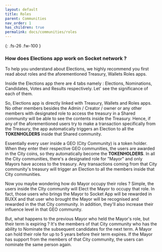 ```yaml
---
layout: default
title: Roles
parent: Communities
nav_order: 1
has_children: true
permalink: docs/communities/roles
---
```


{: .fs-26 .fw-100 }

### How does Elections app work on Socket network ? 

To help you understand about Elections, we highly recommend you first read about roles and the aforementioned Treasury, Wallets Roles apps.

Inside the Elections app there are 4 tabs namely : Elections, Nominations, Candidates, Votes and Results respectively. Let' see the significance of each of them.

So, Elections app is directly linked with Treasury, Wallets and Roles apps. No other members besides the Admin / Creator / owner or any other members with designated role to access the treasury in a Shared community will be able to see the contents inside the Treasury. Hence, if any of the aforementioned users try to make a transaction specifically from the Treasury, the app automatically triggers an Election to all the **TOKENHOLDERS** inside that Shared community. 

Essentially every user inside a GEO (City Community) is a token holder. When they enter their respective GEO communities, the users are awarded in the City coins, so they automatically become the **TOKENHOLDERS**. In all the City communities, there's a designated role for "Mayor" and only Mayors have access to the treasury. Any transactions coming from that City community's treasury will trigger an Election to all the members inside that City communities. 

Now you maybe wondering how do Mayor occupy their roles ? Simple, the users inside the CIty community will Elect the Mayor to occupy that role. In fact, those users who brings the Mayor to Socket App will be rewarded in BUXX and that user who brought the Mayor will be recognised and rewarded in the that City community. In addition, they'll also increase their influence level in that GEO community.

But, what happens to the previous Mayor who held the Mayor's role, but their term is expiring ? It's the members of that City community who has the ability to Nominate the subsequent candidates for the next term. A Mayor can hold their role for up to 5 years before their term expires. If the Mayor has support from the members of that City community, the users can nominate the same person again.  

